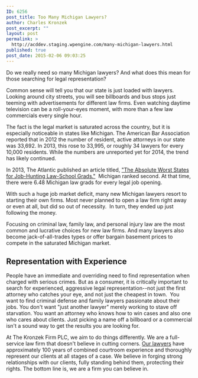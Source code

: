 ```yaml
---
ID: 6256
post_title: Too Many Michigan Lawyers?
author: Charles Kronzek
post_excerpt: ""
layout: post
permalink: >
  http://acddev.staging.wpengine.com/many-michigan-lawyers.html
published: true
post_date: 2015-02-06 09:03:25
---
```

Do we really need so many Michigan lawyers? And what does this mean for those searching for legal representation?

Common sense will tell you that our state is just loaded with lawyers. Looking around city streets, you will see billboards and bus stops just teeming with advertisements for different law firms. Even watching daytime television can be a roll-your-eyes moment, with more than a few law commercials every single hour.<!--more-->

The fact is the legal market is saturated across the country, but it is especially noticeable in states like Michigan. The American Bar Association reported that in 2012 the number of resident, active attorneys in our state was 33,692. In 2013, this rose to 33,995, or roughly 34 lawyers for every 10,000 residents. While the numbers are unreported yet for 2014, the trend has likely continued.

In 2013, The Atlantic published an article titled, <a href="http://www.theatlantic.com/business/archive/2013/06/the-absolute-worst-states-for-job-hunting-law-school-grads/276463/" target="_blank">"The Absolute Worst States for Job-Hunting Law-School Grads."</a>  Michigan ranked second. At that time, there were 6.48 Michigan law grads for every legal job opening.

With such a huge job market deficit, many new Michigan lawyers resort to starting their own firms. Most never planned to open a law firm right away or even at all, but did so out of necessity.  In turn, they ended up just following the money.

Focusing on criminal law, family law, and personal injury law are the most common and lucrative choices for new law firms. And many lawyers also become jack-of-all-trades types or offer bargain basement prices to compete in the saturated Michigan market.
<h2>Representation with Experience</h2>
People have an immediate and overriding need to find representation when charged with serious crimes. But as a consumer, it is critically important to search for experienced, aggressive legal representation--not just the first attorney who catches your eye, and not just the cheapest in town.  You want to find criminal defense and family lawyers passionate about their jobs. You don't want "just another lawyer" merely working to stave off starvation. You want an attorney who knows how to win cases and also one who cares about clients. Just picking a name off a billboard or a commercial isn't a sound way to get the results you are looking for.

At The Kronzek Firm PLC, we aim to do things differently. We are a full-service law firm that doesn't believe in cutting corners. <a href="http://acddev.staging.wpengine.com/trial-attorneys" target="_blank">Our lawyers</a> have approximately 100 years of combined courtroom experience and thoroughly represent our clients at all stages of a case. We believe in forging strong relationships with our clients, fully standing behind them, protecting their rights. The bottom line is, we are a firm you can believe in.